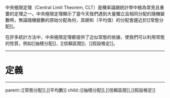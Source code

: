 中央極限定理（Central Limit Theorem, CLT）是機率論跟統計學中極為常見且重要的定理之一。中央極限定理顯示了當今天我們遇到大量獨立且相同分配的隨機變數時，無論隨機變數的原始分配為何，其總和（平均值）的分配會趨近於[[常態分配]]。

在許多統計方法中，中央極限定理都提供了近似常態的依據，使我們可以利用常態的性質，例如[[抽樣分配]]、[[信賴區間]]、[[假設檢定]]。
- - -
# 定義

- - -
parent::[[常態分配]],[[平均數]]
child::[[抽樣分配]],[[信賴區間]],[[假設檢定]]